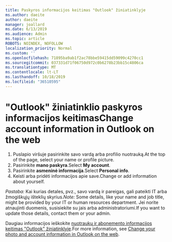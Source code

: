 ```yaml
---
title: Paskyros informacijos keitimas "Outlook" žiniatinklyje
ms.author: daeite
author: daeite
manager: joallard
ms.date: 6/13/2019
ms.audience: Admin
ms.topic: article
ROBOTS: NOINDEX, NOFOLLOW
localization_priority: Normal
ms.custom: ''
ms.openlocfilehash: 71895ba9ab1f2ac78bbe59415dd59099c4270cc1
ms.sourcegitcommit: 037331d71f06750d972c0b6278b23bb15c4806ca
ms.translationtype: MT
ms.contentlocale: lt-LT
ms.lasthandoff: 10/18/2019
ms.locfileid: "36510595"
---
```

# <a name="change-account-information-in-outlook-on-the-web"></a><span data-ttu-id="9fb3d-102">"Outlook" žiniatinklio paskyros informacijos keitimas</span><span class="sxs-lookup"><span data-stu-id="9fb3d-102">Change account information in Outlook on the web</span></span>

1. <span data-ttu-id="9fb3d-103">Puslapio viršuje pasirinkite savo vardą arba profilio nuotrauką.</span><span class="sxs-lookup"><span data-stu-id="9fb3d-103">At the top of the page, select your name or profile picture.</span></span>
1. <span data-ttu-id="9fb3d-104">Pasirinkite **mano paskyra**.</span><span class="sxs-lookup"><span data-stu-id="9fb3d-104">Select **My account**.</span></span>
1. <span data-ttu-id="9fb3d-105">Pasirinkite **asmeninė informacija**.</span><span class="sxs-lookup"><span data-stu-id="9fb3d-105">Select **Personal info**.</span></span>
1. <span data-ttu-id="9fb3d-106">Keisti arba pridėti informacijos apie save.</span><span class="sxs-lookup"><span data-stu-id="9fb3d-106">Change or add information about yourself.</span></span>

<span data-ttu-id="9fb3d-107">*Pastaba:* Kai kurias detales, pvz., savo vardą ir pareigas, gali pateikti IT arba žmogiškųjų išteklių skyrius.</span><span class="sxs-lookup"><span data-stu-id="9fb3d-107">*Note:* Some details, like your name and job title, might be provided by your IT or human resources department.</span></span> <span data-ttu-id="9fb3d-108">Jei norite atnaujinti duomenis, susisiekite su jais arba administratoriumi.</span><span class="sxs-lookup"><span data-stu-id="9fb3d-108">If you want to update those details, contact them or your admin.</span></span>

<span data-ttu-id="9fb3d-109">Daugiau informacijos ieškokite [nuotraukų ir abonemento informacijos keitimas "Outlook" žiniatinklyje](https://support.office.com/article/b2dbb289-851d-4bed-93c3-3e136f5659ec).</span><span class="sxs-lookup"><span data-stu-id="9fb3d-109">For more information, see [Change your photo and account information in Outlook on the web](https://support.office.com/article/b2dbb289-851d-4bed-93c3-3e136f5659ec).</span></span>